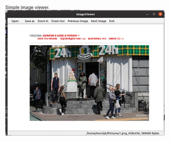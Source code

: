 Simple image viewer.
![Image alt](https://github.com/kurtwalkir/QT_OPENCV4/raw/master/ImageViewer/ImageViewer/sreen.png)

